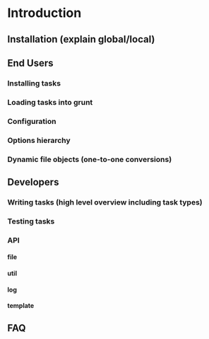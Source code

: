 # Introduction

## Installation (explain global/local)

## End Users

### Installing tasks
### Loading tasks into grunt
### Configuration
### Options hierarchy
### Dynamic file objects (one-to-one conversions)

## Developers
### Writing tasks (high level overview including task types)
### Testing tasks
### API
#### file
#### util
#### log
#### template

## FAQ